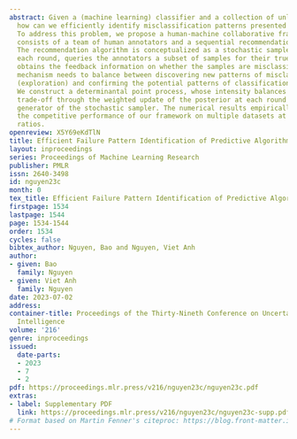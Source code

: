 ```yaml
---
abstract: Given a (machine learning) classifier and a collection of unlabeled data,
  how can we efficiently identify misclassification patterns presented in this dataset?
  To address this problem, we propose a human-machine collaborative framework that
  consists of a team of human annotators and a sequential recommendation algorithm.
  The recommendation algorithm is conceptualized as a stochastic sampler that, in
  each round, queries the annotators a subset of samples for their true labels and
  obtains the feedback information on whether the samples are misclassified. The sampling
  mechanism needs to balance between discovering new patterns of misclassification
  (exploration) and confirming the potential patterns of classification (exploitation).
  We construct a determinantal point process, whose intensity balances the exploration-exploitation
  trade-off through the weighted update of the posterior at each round to form the
  generator of the stochastic sampler. The numerical results empirically demonstrate
  the competitive performance of our framework on multiple datasets at various signal-to-noise
  ratios.
openreview: X5Y69eKdTlN
title: Efficient Failure Pattern Identification of Predictive Algorithms
layout: inproceedings
series: Proceedings of Machine Learning Research
publisher: PMLR
issn: 2640-3498
id: nguyen23c
month: 0
tex_title: Efficient Failure Pattern Identification of Predictive Algorithms
firstpage: 1534
lastpage: 1544
page: 1534-1544
order: 1534
cycles: false
bibtex_author: Nguyen, Bao and Nguyen, Viet Anh
author:
- given: Bao
  family: Nguyen
- given: Viet Anh
  family: Nguyen
date: 2023-07-02
address:
container-title: Proceedings of the Thirty-Nineth Conference on Uncertainty in Artificial
  Intelligence
volume: '216'
genre: inproceedings
issued:
  date-parts:
  - 2023
  - 7
  - 2
pdf: https://proceedings.mlr.press/v216/nguyen23c/nguyen23c.pdf
extras:
- label: Supplementary PDF
  link: https://proceedings.mlr.press/v216/nguyen23c/nguyen23c-supp.pdf
# Format based on Martin Fenner's citeproc: https://blog.front-matter.io/posts/citeproc-yaml-for-bibliographies/
---
```

